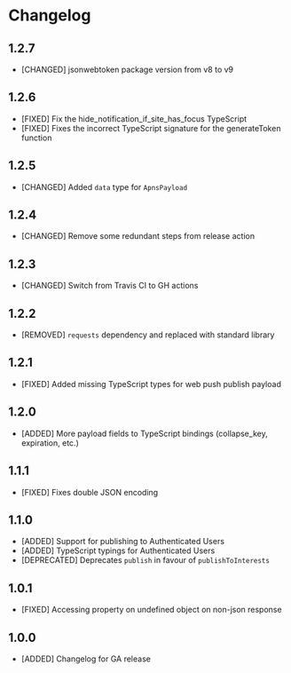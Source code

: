 # Changelog

## 1.2.7

* [CHANGED] jsonwebtoken package version from v8 to v9

## 1.2.6

* [FIXED] Fix the hide_notification_if_site_has_focus TypeScript
* [FIXED] Fixes the incorrect TypeScript signature for the generateToken function

## 1.2.5

* [CHANGED] Added `data` type for `ApnsPayload`

## 1.2.4

* [CHANGED] Remove some redundant steps from release action

## 1.2.3

* [CHANGED] Switch from Travis CI to GH actions

## 1.2.2

* [REMOVED] `requests` dependency and replaced with standard library

## 1.2.1

* [FIXED] Added missing TypeScript types for web push publish payload

## 1.2.0

* [ADDED] More payload fields to TypeScript bindings (collapse\_key, expiration, etc.)

## 1.1.1

* [FIXED] Fixes double JSON encoding

## 1.1.0

* [ADDED] Support for publishing to Authenticated Users
* [ADDED] TypeScript typings for Authenticated Users
* [DEPRECATED] Deprecates `publish` in favour of `publishToInterests`

## 1.0.1

* [FIXED] Accessing property on undefined object on non-json response

## 1.0.0

* [ADDED] Changelog for GA release
